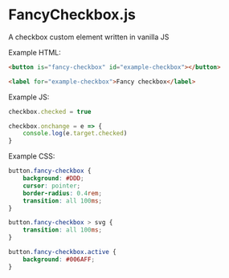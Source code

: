 # FancyCheckbox.js

A checkbox custom element written in vanilla JS

Example HTML:
```html
<button is="fancy-checkbox" id="example-checkbox"></button>

<label for="example-checkbox">Fancy checkbox</label>
```

Example JS:
```js
checkbox.checked = true

checkbox.onchange = e => {
    console.log(e.target.checked)
}
```


Example CSS:
```css
button.fancy-checkbox {
    background: #DDD;
    cursor: pointer;
    border-radius: 0.4rem;
    transition: all 100ms;
}

button.fancy-checkbox > svg {
    transition: all 100ms;
}

button.fancy-checkbox.active {
    background: #006AFF;
}
```